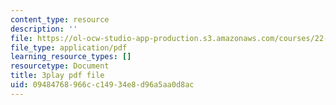 ```yaml
---
content_type: resource
description: ''
file: https://ol-ocw-studio-app-production.s3.amazonaws.com/courses/22-01-introduction-to-nuclear-engineering-and-ionizing-radiation-fall-2016/09484768966cc14934e8d96a5aa0d8ac_Hz7ouec7dKo.pdf
file_type: application/pdf
learning_resource_types: []
resourcetype: Document
title: 3play pdf file
uid: 09484768-966c-c149-34e8-d96a5aa0d8ac
---
```

